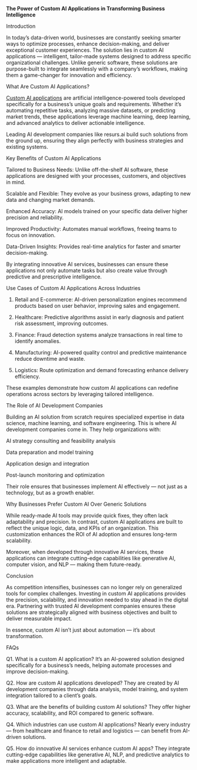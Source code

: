 **The Power of Custom AI Applications in Transforming Business Intelligence**

Introduction

In today’s data-driven world, businesses are constantly seeking smarter ways to optimize processes, enhance decision-making, and deliver exceptional customer experiences. The solution lies in custom AI applications
 — intelligent, tailor-made systems designed to address specific organizational challenges. Unlike generic software, these solutions are purpose-built to integrate seamlessly with a company’s workflows, making them a game-changer for innovation and efficiency.

What Are Custom AI Applications?

[Custom AI applications](resurs.ai) are artificial intelligence-powered tools developed specifically for a business’s unique goals and requirements. Whether it’s automating repetitive tasks, analyzing massive datasets, or predicting market trends, these applications leverage machine learning, deep learning, and advanced analytics to deliver actionable intelligence.

Leading AI development companies like resurs.ai
 build such solutions from the ground up, ensuring they align perfectly with business strategies and existing systems.

Key Benefits of Custom AI Applications

Tailored to Business Needs: Unlike off-the-shelf AI software, these applications are designed with your processes, customers, and objectives in mind.

Scalable and Flexible: They evolve as your business grows, adapting to new data and changing market demands.

Enhanced Accuracy: AI models trained on your specific data deliver higher precision and reliability.

Improved Productivity: Automates manual workflows, freeing teams to focus on innovation.

Data-Driven Insights: Provides real-time analytics for faster and smarter decision-making.

By integrating innovative AI services, businesses can ensure these applications not only automate tasks but also create value through predictive and prescriptive intelligence.

Use Cases of Custom AI Applications Across Industries

1. Retail and E-commerce:
AI-driven personalization engines recommend products based on user behavior, improving sales and engagement.

2. Healthcare:
Predictive algorithms assist in early diagnosis and patient risk assessment, improving outcomes.

3. Finance:
Fraud detection systems analyze transactions in real time to identify anomalies.

4. Manufacturing:
AI-powered quality control and predictive maintenance reduce downtime and waste.

5. Logistics:
Route optimization and demand forecasting enhance delivery efficiency.

These examples demonstrate how custom AI applications
 can redefine operations across sectors by leveraging tailored intelligence.

The Role of AI Development Companies

Building an AI solution from scratch requires specialized expertise in data science, machine learning, and software engineering. This is where AI development companies come in. They help organizations with:

AI strategy consulting and feasibility analysis

Data preparation and model training

Application design and integration

Post-launch monitoring and optimization

Their role ensures that businesses implement AI effectively — not just as a technology, but as a growth enabler.

Why Businesses Prefer Custom AI Over Generic Solutions

While ready-made AI tools may provide quick fixes, they often lack adaptability and precision. In contrast, custom AI applications are built to reflect the unique logic, data, and KPIs of an organization. This customization enhances the ROI of AI adoption and ensures long-term scalability.

Moreover, when developed through innovative AI services, these applications can integrate cutting-edge capabilities like generative AI, computer vision, and NLP — making them future-ready.

Conclusion

As competition intensifies, businesses can no longer rely on generalized tools for complex challenges. Investing in custom AI applications
 provides the precision, scalability, and innovation needed to stay ahead in the digital era. Partnering with trusted AI development companies ensures these solutions are strategically aligned with business objectives and built to deliver measurable impact.

In essence, custom AI isn’t just about automation — it’s about transformation.

FAQs

Q1. What is a custom AI application?
It’s an AI-powered solution designed specifically for a business’s needs, helping automate processes and improve decision-making.

Q2. How are custom AI applications developed?
They are created by AI development companies through data analysis, model training, and system integration tailored to a client’s goals.

Q3. What are the benefits of building custom AI solutions?
They offer higher accuracy, scalability, and ROI compared to generic software.

Q4. Which industries can use custom AI applications?
Nearly every industry — from healthcare and finance to retail and logistics — can benefit from AI-driven solutions.

Q5. How do innovative AI services enhance custom AI apps?
They integrate cutting-edge capabilities like generative AI, NLP, and predictive analytics to make applications more intelligent and adaptable.
